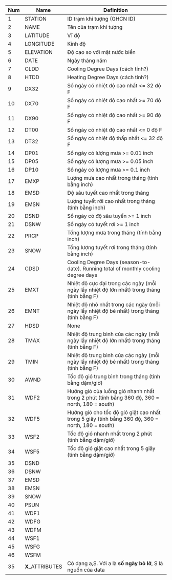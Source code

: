 | Num | Name              | Definition |
| --- | ----------        | ------------ |
| 1 | STATION           | ID trạm khí tượng (GHCN ID) |
| 2 | NAME              | Tên của trạm khí tượng |
| 3 | LATITUDE          | Vĩ độ |
| 4 | LONGITUDE         | Kinh độ |
| 5 | ELEVATION         | Độ cao so với mặt nước biển |
| 6 | DATE              | Ngày tháng năm |
| 7 | CLDD              | Cooling Degree Days (cách tính?) |
| 8 | HTDD              | Heating Degree Days (cách tính?) |
| 9 | DX32              | Số ngày có nhiệt độ cao nhất <= 32 độ F |
| 10 | DX70              | Số ngày có nhiệt độ cao nhất >= 70 độ F |
| 11 | DX90              | Số ngày có nhiệt độ cao nhất >= 90 độ F |
| 12 | DT00              | Số ngày có nhiệt độ cao nhất <= 0 độ F |
| 13 | DT32              | Số ngày có nhiệt độ thấp nhất <= 32 độ F |
| 14 | DP01              | Số ngày có lượng mưa >= 0.01 inch |
| 15 | DP05              | Số ngày có lượng mưa >= 0.05 inch |
| 16 | DP10              | Số ngày có lượng mưa >= 0.1 inch |
| 17 | EMXP              | Lượng mưa cao nhất trong tháng (tính bằng inch) |
| 18 | EMSD              | Độ sâu tuyết cao nhất trong tháng |
| 19 | EMSN              | Lượng tuyết rới cao nhất trong tháng (tính bằng inch) |
| 20 | DSND              | Số ngày có độ sâu tuyến >= 1 inch |
| 21 | DSNW              | Số ngày có tuyết rơi >= 1 inch |
| 22 | PRCP              | Tổng lượng mưa trong tháng (tính bằng inch) |
| 23 | SNOW              | Tổng lượng tuyết rơi trong tháng (tính bằng inch) |
| 24 | CDSD              | Cooling Degree Days (season-to-date). Running total of monthly cooling degree days |through the end of the most recent month |
| 25 | EMXT              | Nhiệt độ cực đại trong các ngày (mỗi ngày lấy nhiệt độ lớn nhất) trong tháng (tính bằng F) |
| 26 | EMNT              | Nhiệt độ nhỏ nhất trong các ngày (mỗi ngày lấy nhiệt độ bé nhất) trong tháng (tính bằng F) |
| 27 | HDSD              | None |
| 28 | TMAX              | Nhiệt độ trung bình của các ngày (mỗi ngày lấy nhiệt độ lớn nhất) trong tháng (tính bằng F) |
| 29 | TMIN              | Nhiệt độ trung bình của các ngày (mỗi ngày lấy nhiệt độ bé nhất) trong tháng (tính bằng F) |
| 30 | AWND              | Tốc độ gió trung bình trong tháng (tính bằng dặm/giờ) |
| 31 | WDF2              | Hướng gió của luồng gió nhanh nhất trong 2 phút (tính bằng 360 độ, 360 = north, 180 = south) |
| 32 | WDF5              | Hướng gió cho tốc độ gió giật cao nhất trong 5 giây (tính bằng 360 độ, 360 = north, 180 = south) |
| 33 | WSF2              | Tốc độ gió nhanh nhất trong 2 phút (tính bằng dặm/giờ) |
| 34 | WSF5              | Tốc độ gió giật cao nhất trong 5 giây (tính bằng dặm/giờ) |
| 35 | DSND              ||
| 36 |DSNW               ||
| 37 |EMSD               ||
| 38 |EMSN               ||
| 39 |SNOW               ||
| 40 |PSUN               ||
| 41 |WDF1               ||
| 42 |WDFG               ||
| 43 |WDFM               ||
| 44 |WSF1               ||
| 45 |WSFG               ||
| 46 |WSFM               ||
| 35 | **X**_ATTRIBUTES  | Có dạng a,S. Với a là **số ngày bỏ lỡ**, S là nguồn của data |
